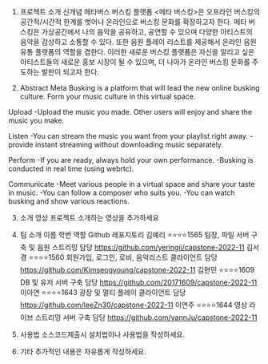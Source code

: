 1. 프로젝트 소개
신개념 메타버스 버스킹 플랫폼 <메타 버스킹>은 오프라인 버스킹의 공간적/시간적 한계를 벗어나 온라인으로 버스킹 문화를 확장하고자 한다. 메타 버스킹은 가상공간에서 나의 음악을 공유하고, 공연할 수 있으며 다양한 아티스트의 음악을 감상하고 소통할 수 있다. 또한 음원 플레이 리스트를 제공해서 온라인 음원 유통 플랫폼의 역할을 겸한다. 이러한 새로운 버스킹 플랫폼은 자신을 알리고 싶은 아티스트들의 새로운 홍보 시장이 될 수 있으며, 더 나아가 온라인 버스킹 문화를 주도하는 발판이 되고자 한다.

2. Abstract
Meta Busking is a platform that will lead the new online busking culture. Form your music culture in this virtual space.

Upload
-Upload the music you made. Other users will enjoy and share the music you make.

Listen
-You can stream the music you want from your playlist right away.
-provide instant streaming without downloading music separately.

Perform
-If you are ready, always hold your own performance.
-Busking is conducted in real time (using webrtc).

Communicate
-Meet various people in a virtual space and share your taste in music.
-You can follow a composer who suits you.
-You can watch busking and show various reactions.

3. 소개 영상
프로젝트 소개하는 영상을 추가하세요

4. 팀 소개
이름	학번	역할	Github 레포지토리
김예리	⭐⭐⭐⭐1565	팀장, 파일 서버 구축 및 음원 스트리밍 담당	https://github.com/yeringii/capstone-2022-11
김서경	⭐⭐⭐⭐1560	회원가입, 로그인, 로비, 음악리스트 클라이언트 담당	https://github.com/Kimseogyoung/capstone-2022-11
김현민	⭐⭐⭐⭐1609	DB 및 유저 서버 구축 담당	https://github.com/20171609/capstone-2022-11
이아연	⭐⭐⭐⭐1643	광장 및 멀티 플레이 클라이언트 담당	https://github.com/leeZn30/capstone-2022-11
이연주	⭐⭐⭐⭐1644	영상 라이브 스트리밍 서버 구축 담당	https://github.com/yannJu/capstone-2022-11
5. 사용법
소스코드제출시 설치법이나 사용법을 작성하세요.

6. 기타
추가적인 내용은 자유롭게 작성하세요.
